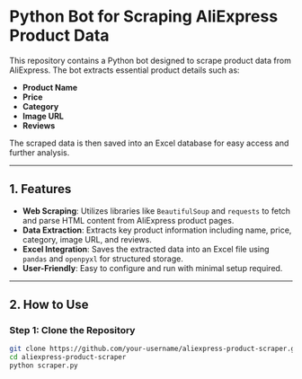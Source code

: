 # Python Bot for Scraping AliExpress Product Data

This repository contains a Python bot designed to scrape product data from AliExpress. The bot extracts essential product details such as:

- **Product Name**
- **Price**
- **Category**
- **Image URL**
- **Reviews**

The scraped data is then saved into an Excel database for easy access and further analysis.

---

## 1. Features

- **Web Scraping**: Utilizes libraries like `BeautifulSoup` and `requests` to fetch and parse HTML content from AliExpress product pages.
- **Data Extraction**: Extracts key product information including name, price, category, image URL, and reviews.
- **Excel Integration**: Saves the extracted data into an Excel file using `pandas` and `openpyxl` for structured storage.
- **User-Friendly**: Easy to configure and run with minimal setup required.

---


## 2. How to Use

### Step 1: Clone the Repository
```bash
git clone https://github.com/your-username/aliexpress-product-scraper.git
cd aliexpress-product-scraper
python scraper.py

